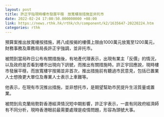 ```yaml
---
layout: post
title: 許正宇指現時樓市發展平穩　放寬樓按措施並非托市
date: 2022-02-24 17:00:50.000000000 +08:00
link: https://news.rthk.hk/rthk/ch/component/k2/1635647-20220224.htm
categories: rthk
---
```


預算案推出放寬樓按措施，將八成按揭的樓價上限由1000萬元放寬至1200萬元，財務事務及庫務局局長許正宇強調，並非托巿。

被問到當局昨日公布有關措施後，有地產代理表示，出現有業主「反價」的情況，以及政府是否看到樓巿出現向下訊號，而推出有關措施時。許正宇回應說，現時樓市發展平穩，而放寬樓宇按揭並非首次，推出措施前有聽過巿民意見，包括已置業人士想換更大單位及專業人士表示上車難等。

他表示，在現有巿況推出措施，並非想托巿，是期望幫助巿民提升生活質量或置業。

被問到烏克蘭局勢對香港經濟情況短中期影響，許正宇表示，一直有同政府經濟師有不同分析，現時香港眼前最需要處理是疫情問題，形容為頭號大事。
